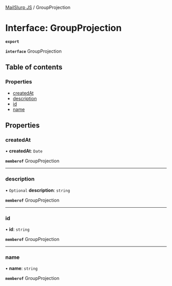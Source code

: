 [MailSlurp JS](../README.md) / GroupProjection

# Interface: GroupProjection

**`export`**

**`interface`** GroupProjection

## Table of contents

### Properties

- [createdAt](GroupProjection.md#createdat)
- [description](GroupProjection.md#description)
- [id](GroupProjection.md#id)
- [name](GroupProjection.md#name)

## Properties

### createdAt

• **createdAt**: `Date`

**`memberof`** GroupProjection

___

### description

• `Optional` **description**: `string`

**`memberof`** GroupProjection

___

### id

• **id**: `string`

**`memberof`** GroupProjection

___

### name

• **name**: `string`

**`memberof`** GroupProjection
